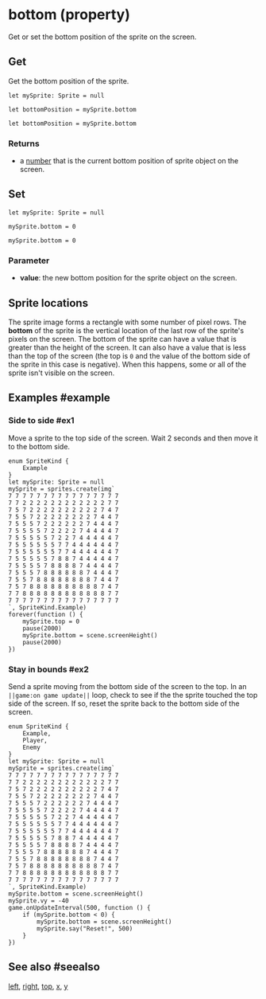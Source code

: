 # bottom (property)

Get or set the bottom position of the sprite on the screen.

## Get

Get the bottom position of the sprite.

```block
let mySprite: Sprite = null

let bottomPosition = mySprite.bottom
```

```typescript-ignore
let bottomPosition = mySprite.bottom
```

### Returns

* a [number](/types/number) that is the current bottom position of sprite object on the screen.

## Set

```block
let mySprite: Sprite = null

mySprite.bottom = 0
```

```typescript-ignore
mySprite.bottom = 0
```

### Parameter

* **value**: the new bottom position for the sprite object on the screen.

## Sprite locations

The sprite image forms a rectangle with some number of pixel rows. The **bottom** of the sprite is the vertical location of the last row of the sprite's pixels on the screen. The bottom of the sprite can have a value that is greater than the height of the screen. It can also have a value that is less than the top of the screen (the top is `0` and the value of the bottom side of the sprite in this case is negative). When this happens, some or all of the sprite isn't visible on the screen.

## Examples #example

### Side to side #ex1

Move a sprite to the top side of the screen. Wait 2 seconds and then move it to the bottom side.

```blocks
enum SpriteKind {
    Example
}
let mySprite: Sprite = null
mySprite = sprites.create(img`
7 7 7 7 7 7 7 7 7 7 7 7 7 7 7 7 
7 7 2 2 2 2 2 2 2 2 2 2 2 2 7 7 
7 5 7 2 2 2 2 2 2 2 2 2 2 7 4 7 
7 5 5 7 2 2 2 2 2 2 2 2 7 4 4 7 
7 5 5 5 7 2 2 2 2 2 2 7 4 4 4 7 
7 5 5 5 5 7 2 2 2 2 7 4 4 4 4 7 
7 5 5 5 5 5 7 2 2 7 4 4 4 4 4 7 
7 5 5 5 5 5 5 7 7 4 4 4 4 4 4 7 
7 5 5 5 5 5 5 7 7 4 4 4 4 4 4 7 
7 5 5 5 5 5 7 8 8 7 4 4 4 4 4 7 
7 5 5 5 5 7 8 8 8 8 7 4 4 4 4 7 
7 5 5 5 7 8 8 8 8 8 8 7 4 4 4 7 
7 5 5 7 8 8 8 8 8 8 8 8 7 4 4 7 
7 5 7 8 8 8 8 8 8 8 8 8 8 7 4 7 
7 7 8 8 8 8 8 8 8 8 8 8 8 8 7 7 
7 7 7 7 7 7 7 7 7 7 7 7 7 7 7 7 
`, SpriteKind.Example)
forever(function () {
    mySprite.top = 0
    pause(2000)
    mySprite.bottom = scene.screenHeight()
    pause(2000)
})
```

### Stay in bounds #ex2

Send a sprite moving from the bottom side of the screen to the top. In an ``||game:on game update||`` loop, check to see if the the sprite touched the top side of the screen. If so, reset the sprite back to the bottom side of the screen.

```blocks
enum SpriteKind {
    Example,
    Player,
    Enemy
}
let mySprite: Sprite = null
mySprite = sprites.create(img`
7 7 7 7 7 7 7 7 7 7 7 7 7 7 7 7 
7 7 2 2 2 2 2 2 2 2 2 2 2 2 7 7 
7 5 7 2 2 2 2 2 2 2 2 2 2 7 4 7 
7 5 5 7 2 2 2 2 2 2 2 2 7 4 4 7 
7 5 5 5 7 2 2 2 2 2 2 7 4 4 4 7 
7 5 5 5 5 7 2 2 2 2 7 4 4 4 4 7 
7 5 5 5 5 5 7 2 2 7 4 4 4 4 4 7 
7 5 5 5 5 5 5 7 7 4 4 4 4 4 4 7 
7 5 5 5 5 5 5 7 7 4 4 4 4 4 4 7 
7 5 5 5 5 5 7 8 8 7 4 4 4 4 4 7 
7 5 5 5 5 7 8 8 8 8 7 4 4 4 4 7 
7 5 5 5 7 8 8 8 8 8 8 7 4 4 4 7 
7 5 5 7 8 8 8 8 8 8 8 8 7 4 4 7 
7 5 7 8 8 8 8 8 8 8 8 8 8 7 4 7 
7 7 8 8 8 8 8 8 8 8 8 8 8 8 7 7 
7 7 7 7 7 7 7 7 7 7 7 7 7 7 7 7 
`, SpriteKind.Example)
mySprite.bottom = scene.screenHeight()
mySprite.vy = -40
game.onUpdateInterval(500, function () {
    if (mySprite.bottom < 0) {
        mySprite.bottom = scene.screenHeight()
        mySprite.say("Reset!", 500)
    }
})
```
## See also #seealso

[left](/reference/sprites/sprite/left),
[right](/reference/sprites/sprite/right),
[top](/reference/sprites/sprite/top),
[x](/reference/sprites/sprite/x),
[y](/reference/sprites/sprite/y)

